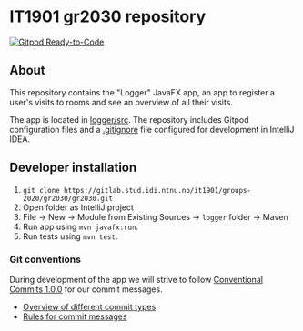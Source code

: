 # IT1901 gr2030 repository

[![Gitpod Ready-to-Code](https://img.shields.io/badge/Gitpod-Ready--to--Code-blue?logo=gitpod)](https://gitpod.idi.ntnu.no/#https://gitlab.stud.idi.ntnu.no/it1901/groups-2020/gr2030/gr2030)

## About

This repository contains the "Logger" JavaFX app, an app to register a user's visits to rooms and see an overview of all their visits.

The app is located in [logger/src](logger/src). The repository includes Gitpod configuration files and a [.gitignore](.gitignore) file configured for development in IntelliJ IDEA.

## Developer installation

1. `git clone https://gitlab.stud.idi.ntnu.no/it1901/groups-2020/gr2030/gr2030.git`
2. Open folder as IntelliJ project
3. File -> New -> Module from Existing Sources -> `logger` folder -> Maven
4. Run app using `mvn javafx:run`.
5. Run tests using `mvn test`.

### Git conventions

During development of the app we will strive to follow [Conventional Commits 1.0.0](https://www.conventionalcommits.org/en/v1.0.0/) for our commit messages.

- [Overview of different commit types](https://github.com/commitizen/conventional-commit-types/blob/v3.0.0/index.json)
- [Rules for commit messages](https://github.com/conventional-changelog/commitlint/tree/master/%40commitlint/config-conventional)
